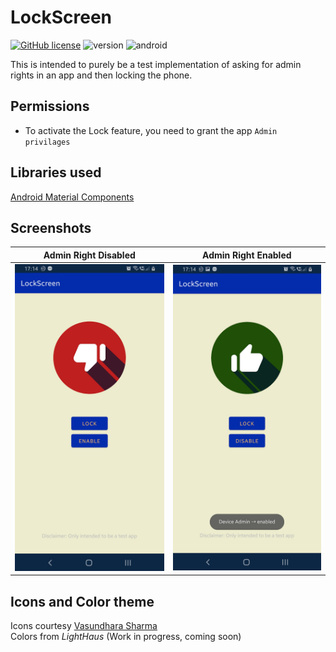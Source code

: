 # LockScreen
[![GitHub license](https://img.shields.io/github/license/Naereen/StrapDown.js.svg)](https://github.com/Brutuski/LockScreen/blob/master/LICENSE)
![version](https://img.shields.io/badge/Version-BETA-orange) ![android](https://img.shields.io/badge/Made%20with-Android%20Studio-green)

This is intended to purely be a test implementation of asking for admin rights in an app and then locking the phone.

## Permissions
+ To activate the Lock feature, you need to grant the app `Admin privilages`

## Libraries used
[Android Material Components](https://github.com/material-components/material-components-android)

## Screenshots

Admin Right Disabled            |  Admin Right Enabled
:-------------------------:|:-------------------------:
<img src="https://raw.githubusercontent.com/Brutuski/LockScreen/master/Screenshots/admin-rights-disabled.jpg" alt="drawing" width="300"/> |  <img src="https://raw.githubusercontent.com/Brutuski/LockScreen/master/Screenshots/admin-rights-enabled.jpg" alt="drawing" width="300"/>

## Icons and Color theme
Icons courtesy [Vasundhara Sharma](https://www.behance.net/vasundhsharma) </br>
Colors from *LightHaus* (Work in progress, coming soon)
